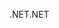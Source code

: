 <span data-ttu-id="7ffc9-101">.NET</span><span class="sxs-lookup"><span data-stu-id="7ffc9-101">.NET</span></span>